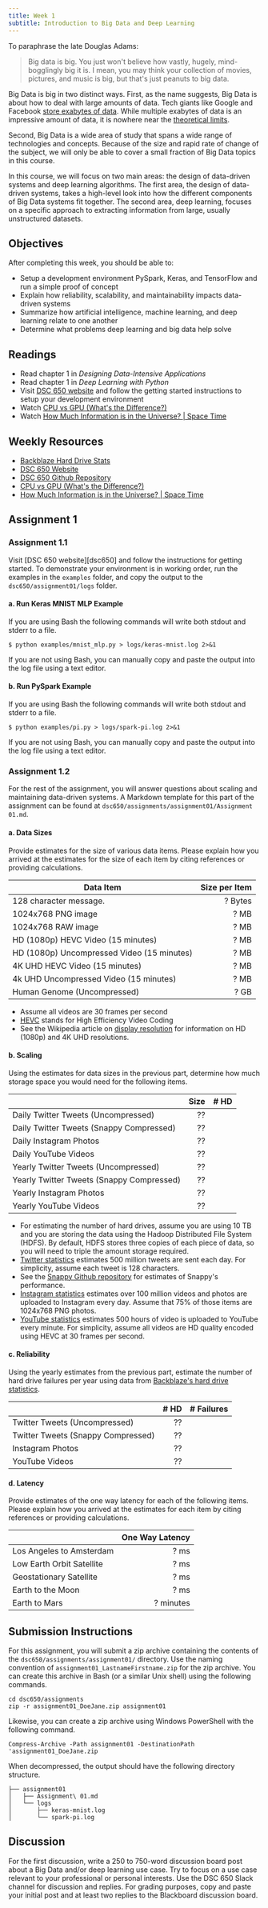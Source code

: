 ```yaml
---
title: Week 1
subtitle: Introduction to Big Data and Deep Learning
---
```


To paraphrase the late Douglas Adams:

> Big data is big. You just won't believe how vastly, hugely, mind-bogglingly big it is.  I mean, you may think your collection of movies, pictures, and music is big, but that's just peanuts to big data. 

Big Data is big in two distinct ways. First, as the name suggests, Big Data is about how to deal with large amounts of data. Tech giants like Google and Facebook [store exabytes of data][orders-of-magnitude-data]. While multiple exabytes of data is an impressive amount of data, it is nowhere near the [theoretical limits][limits-of-computation]. 

Second, Big Data is a wide area of study that spans a wide range of technologies and concepts. Because of the size and rapid rate of change of the subject, we will only be able to cover a small fraction of Big Data topics in this course. 

In this course, we will focus on two main areas: the design of data-driven systems and deep learning algorithms.  The first area, the design of data-driven systems, takes a high-level look into how the different components of Big Data systems fit together.  The second area, deep learning, focuses on a specific approach to extracting information from large, usually unstructured datasets. 

## Objectives

After completing this week, you should be able to:

* Setup a development environment PySpark, Keras, and TensorFlow  and run a simple proof of concept
* Explain how reliability, scalability, and maintainability impacts data-driven systems
* Summarize how artificial intelligence, machine learning, and deep learning relate to one another
* Determine what problems deep learning and big data help solve

## Readings

* Read chapter 1 in *Designing Data-Intensive Applications*
* Read chapter 1 in *Deep Learning with Python*
* Visit [DSC 650 website][dsc650-website] and follow the getting started instructions to setup your development environment
* Watch [CPU vs GPU \(What's the Difference?\)][cpu-vs-gpu]
* Watch [How Much Information is in the Universe? | Space Time][pbs-universe-information]

## Weekly Resources

* [Backblaze Hard Drive Stats][backblaze-hd-data]
* [DSC 650 Website][dsc650-website]
* [DSC 650 Github Repository][dsc650-repo]
* [CPU vs GPU \(What's the Difference?\)][cpu-vs-gpu]
* [How Much Information is in the Universe? | Space Time][pbs-universe-information]

## Assignment 1

### Assignment 1.1

Visit [DSC 650 website][dsc650] and follow the instructions for getting started.  To demonstrate your environment is in working order, run the examples in the `examples` folder, and copy the output to the `dsc650/assignment01/logs` folder.  

#### a.  Run Keras MNIST MLP Example

If you are using Bash the following commands will write both stdout and stderr to a file. 

```shell 
$ python examples/mnist_mlp.py > logs/keras-mnist.log 2>&1
```

If you are not using Bash, you can manually copy and paste the output into the log file using a text editor. 

#### b. Run PySpark Example

If you are using Bash the following commands will write both stdout and stderr to a file. 

```shell 
$ python examples/pi.py > logs/spark-pi.log 2>&1
```

If you are not using Bash, you can manually copy and paste the output into the log file using a text editor. 

### Assignment 1.2

For the rest of the assignment, you will answer questions about scaling and maintaining data-driven systems. A Markdown template for this part of the assignment can be found at `dsc650/assignments/assignment01/Assignment 01.md`.

#### a. Data Sizes

Provide estimates for the size of various data items.  Please explain how you arrived at the estimates for the size of each item by citing references or providing calculations. 

| Data Item                                  | Size per Item | 
|--------------------------------------------|--------------:|
| 128 character message.                     | ? Bytes       |
| 1024x768 PNG image                         | ? MB          |
| 1024x768 RAW image                         | ? MB          | 
| HD (1080p) HEVC Video (15 minutes)         | ? MB          |
| HD (1080p) Uncompressed Video (15 minutes) | ? MB          |
| 4K UHD HEVC Video (15 minutes)             | ? MB          |
| 4k UHD Uncompressed Video (15 minutes)     | ? MB          |
| Human Genome (Uncompressed)                | ? GB          |

* Assume all videos are 30 frames per second
* [HEVC][hevc] stands for High Efficiency Video Coding
* See the Wikipedia article on [display resolution][display-resolution] for information on HD (1080p) and 4K UHD resolutions. 

#### b. Scaling

Using the estimates for data sizes in the previous part, determine how much storage space you would need for the following items.  

|                                           | Size     | # HD | 
|-------------------------------------------|---------:|-----:|
| Daily Twitter Tweets (Uncompressed)       | ??       |      |
| Daily Twitter Tweets (Snappy Compressed)  | ??       |      |
| Daily Instagram Photos                    | ??       |      |
| Daily YouTube Videos                      | ??       |      |
| Yearly Twitter Tweets (Uncompressed)      | ??       |      |
| Yearly Twitter Tweets (Snappy Compressed) | ??       |      |
| Yearly Instagram Photos                   | ??       |      |
| Yearly YouTube Videos                     | ??       |      |

* For estimating the number of hard drives, assume you are using 10 TB and you are storing the data using the Hadoop Distributed File System (HDFS).  By default, HDFS stores three copies of each piece of data, so you will need to triple the amount storage required. 
* [Twitter statistics][twitter-stats] estimates 500 million tweets are sent each day. For simplicity, assume each tweet is 128 characters. 
* See the [Snappy Github repository][snappy] for estimates of Snappy's performance. 
* [Instagram statistics][instagram-stats] estimates over 100 million videos and photos are uploaded to Instagram every day.   Assume that 75% of those items are 1024x768 PNG photos.  
* [YouTube statistics][youtube-stats] estimates 500 hours of video is uploaded to YouTube every minute.  For simplicity, assume all videos are HD quality encoded using HEVC at 30 frames per second. 

#### c. Reliability

Using the yearly estimates from the previous part, estimate the number of hard drive failures per year using data from [Backblaze's hard drive statistics][backblaze-hd-data].

|                                    | # HD | # Failures |
|------------------------------------|-----:|-----------:|
| Twitter Tweets (Uncompressed)      | ??   |            |
| Twitter Tweets (Snappy Compressed) | ??   |            |
| Instagram Photos                   | ??   |            |
| YouTube Videos                     | ??   |            |


#### d. Latency

Provide estimates of the one way latency for each of the following items.  Please explain how you arrived at the estimates for each item by citing references or providing calculations. 

|                           | One Way Latency      |
|---------------------------|---------------------:|
| Los Angeles to Amsterdam  | ? ms                 |
| Low Earth Orbit Satellite | ? ms                 |
| Geostationary Satellite   | ? ms                 |
| Earth to the Moon         | ? ms                 |
| Earth to Mars             | ? minutes            | 

## Submission Instructions

For this assignment, you will submit a zip archive containing the contents of the `dsc650/assignments/assignment01/` directory. Use the naming convention of `assignment01_LastnameFirstname.zip` for the zip archive. You can create this archive in Bash (or a similar Unix shell) using the following commands. 

```shell
cd dsc650/assignments
zip -r assignment01_DoeJane.zip assignment01
```

Likewise, you can create a zip archive using Windows PowerShell with the following command. 

```shell
Compress-Archive -Path assignment01 -DestinationPath 'assignment01_DoeJane.zip
```

When decompressed, the output should have the following directory structure. 

```
├── assignment01
│   ├── Assignment\ 01.md
│   └── logs
│       ├── keras-mnist.log
│       └── spark-pi.log
```

## Discussion

For the first discussion, write a 250 to 750-word discussion board post about a Big Data and/or deep learning use case.  Try to focus on a use case relevant to your professional or personal interests.  Use the DSC 650 Slack channel for discussion and replies.  For grading purposes, copy and paste your initial post  and at least two replies to the Blackboard discussion board. 

[backblaze-hd-data]: https://www.backblaze.com/b2/hard-drive-test-data.html
[cpu-vs-gpu]: https://youtu.be/_cyVDoyI6NE
[display-resolution]: https://en.wikipedia.org/wiki/Display_resolution
[dsc650-repo]: https://github.com/bellevue-university/dsc650/
[dsc650-website]: https://bellevue-university.github.io/dsc650/
[hevc]: https://en.wikipedia.org/wiki/High_Efficiency_Video_Coding
[instagram-stats]: https://www.omnicoreagency.com/instagram-statistics/
[limits-of-computation]: https://en.wikipedia.org/wiki/Limits_of_computation
[pbs-universe-information]: https://youtu.be/XxVlGAFX7vA
[orders-of-magnitude-data]: https://en.wikipedia.org/wiki/Orders_of_magnitude_(data)
[room-at-the-bottom]: http://calteches.library.caltech.edu/1976/1/1960Bottom.pdf
[snappy]: https://github.com/google/snappy
[twitter-stats]: https://www.internetlivestats.com/twitter-statistics/
[youtube-stats]: https://www.omnicoreagency.com/youtube-statistics/
